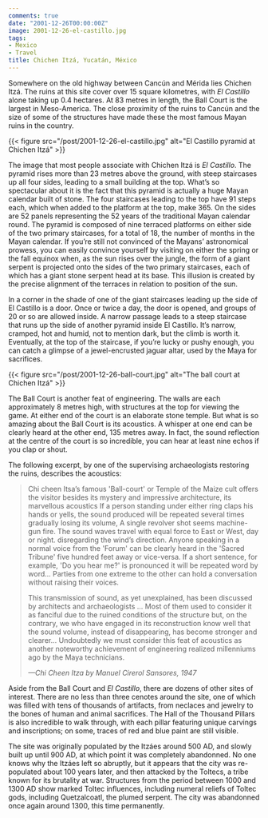 ```yaml
---
comments: true
date: "2001-12-26T00:00:00Z"
image: 2001-12-26-el-castillo.jpg
tags:
- Mexico
- Travel
title: Chichen Itzá, Yucatán, México
---
```


Somewhere on the old highway between Cancún and Mérida lies Chichen Itzá. The
ruins at this site cover over 15 square kilometres, with *El Castillo* alone
taking up 0.4 hectares. At 83 metres in length, the Ball Court is the largest
in Meso-America. The close proximity of the ruins to Cancún and the size of
some of the structures have made these the most famous Mayan ruins in the
country.<!--more-->

{{< figure src="/post/2001-12-26-el-castillo.jpg"
    alt="El Castillo pyramid at Chichen Itzá" >}}

The image that most people associate with Chichen Itzá is *El Castillo*. The
pyramid rises more than 23 metres above the ground, with steep staircases up
all four sides, leading to a small building at the top. What’s so spectacular
about it is the fact that this pyramid is actually a huge Mayan calendar built
of stone.  The four staircases leading to the top have 91 steps each, which
when added to the platform at the top, make 365. On the sides are 52 panels
representing the 52 years of the traditional Mayan calendar round. The pyramid
is composed of nine terraced platforms on either side of the two primary
staircases, for a total of 18, the number of months in the Mayan calendar. If
you’re still not convinced of the Mayans’ astronomical prowess, you can easily
convince yourself by visiting on either the spring or the fall equinox when, as
the sun rises over the jungle, the form of a giant serpent is projected onto
the sides of the two primary staircases, each of which has a giant stone
serpent head at its base. This illusion is created by the precise alignment of
the terraces in relation to position of the sun.

In a corner in the shade of one of the giant staircases leading up the side of
El Castillo is a door. Once or twice a day, the door is opened, and groups of
20 or so are allowed inside. A narrow passage leads to a steep staircase that
runs up the side of another pyramid inside El Castillo. It’s narrow, cramped,
hot and humid, not to mention dark, but the climb is worth it. Eventually, at
the top of the staircase, if you’re lucky or pushy enough, you can catch a
glimpse of a jewel-encrusted jaguar altar, used by the Maya for sacrifices.

{{< figure src="/post/2001-12-26-ball-court.jpg"
    alt="The ball court at Chichen Itzá" >}}

The Ball Court is another feat of engineering. The walls are each approximately
8 metres high, with structures at the top for viewing the game. At either end
of the court is an elaborate stone temple. But what is so amazing about the
Ball Court is its acoustics. A whisper at one end can be clearly heard at the
other end, 135 metres away. In fact, the sound reflection at the centre of the
court is so incredible, you can hear at least nine echos if you clap or shout.

The following excerpt, by one of the supervising archaeologists restoring the
ruins, describes the acoustics:

> Chi cheen Itsa’s famous 'Ball-court' or Temple of the Maize cult offers the
> visitor besides its mystery and impressive architecture, its marvellous
> acoustics If a person standing under either ring claps his hands or yells, the
> sound produced will be repeated several times gradually losing its volume, A
> single revolver shot seems machine-gun fire. The sound waves travel with equal
> force to East or West, day or night. disregarding the wind’s direction. Anyone
> speaking in a normal voice from the 'Forum' can be clearly heard in the 'Sacred
> Tribune' five hundred feet away or vice-versa. If a short sentence, for
> example, 'Do you hear me?' is pronounced it will be repeated word by word...
> Parties from one extreme to the other can hold a conversation without raising
> their voices.
>
> This transmission of sound, as yet unexplained, has been discussed by
> architects and archaeologists ... Most of them used to consider it as fanciful
> due to the ruined conditions of the structure but, on the contrary, we who have
> engaged in its reconstruction know well that the sound volume, instead of
> disappearing, has become stronger and clearer... Undoubtedly we must consider
> this feat of acoustics as another noteworthy achievement of engineering
> realized millenniums ago by the Maya technicians.
>
> _—Chi Cheen Itza by Manuel Cirerol Sansores, 1947_

Aside from the Ball Court and *El Castillo*, there are dozens of other sites of
interest. There are no less than three cenotes around the site, one of which
was filled with tens of thousands of artifacts, from neclaces and jewelry to
the bones of human and animal sacrifices. The Hall of the Thousand Pillars is
also incredible to walk through, with each pillar featuring unique carvings and
inscriptions; on some, traces of red and blue paint are still visible.

The site was originally populated by the Itzáes around 500 AD, and slowly built
up until 900 AD, at which point it was completely abandonned. No one knows why
the Itzáes left so abruptly, but it appears that the city was re-populated
about 100 years later, and then attacked by the Toltecs, a tribe known for its
brutality at war. Structures from the period between 1000 and 1300 AD show
marked Toltec influences, including numeral reliefs of Toltec gods, including
Quetzalcoatl, the plumed serpent. The city was abandonned once again around
1300, this time permanently.
